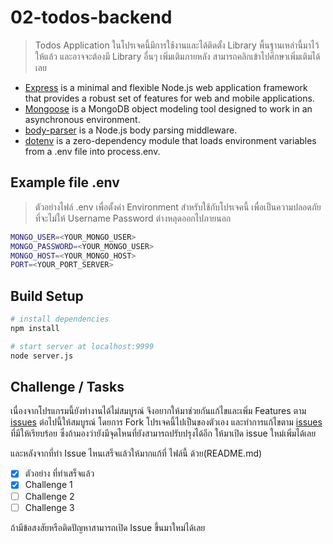 # 02-todos-backend

> Todos Application
ในโปรเจคนี้มีการใช้งานและได้ติดตั้ง Library พื้นฐานเหล่านี้มาไว้ให้แล้ว และอาจจะต้องมี Library อื่นๆ เพิ่มเติมภายหลัง สามารถคลิกเข้าไปศึกษาเพิ่มเติมได้เลย
* [Express](https://expressjs.com/) is a minimal and flexible Node.js web application framework that provides a robust set of features for web and mobile applications.
* [Mongoose](http://mongoosejs.com/) is a MongoDB object modeling tool designed to work in an asynchronous environment.
* [body-parser](https://github.com/expressjs/body-parser) is a Node.js body parsing middleware.
* [dotenv](https://github.com/motdotla/dotenv) is a zero-dependency module that loads environment variables from a .env file into process.env.

## Example file .env
>ตัวอย่างไฟล์ .env เพื่อตั้งค่า Environment สำหรับใช้กับโปรเจคนี้ เพื่อเป็นความปลอดภัยที่จะไม่ให้ Username Password ต่างหลุดออกไปภายนอก

```bash
MONGO_USER=<YOUR_MONGO_USER>
MONGO_PASSWORD=<YOUR_MONGO_USER>
MONGO_HOST=<YOUR_MONGO_HOST>
PORT=<YOUR_PORT_SERVER>
```

## Build Setup
```bash
# install dependencies
npm install

# start server at localhost:9999
node server.js
```

## Challenge / Tasks

เนื่องจากโปรแกรมนี้ยังทำงานได้ไม่สมบูรณ์ จึงอยากให้มาช่วยกันแก้ไขและเพิ่ม Features ตาม [issues](https://github.com/AdvWebDevelopment/02-todos-backend/issues) ต่อไปนี้ให้สมบูรณ์ โดยการ Fork โปรเจคนี้ไปเป็นของตัวเอง และทำการแก้ไขตาม [issues](https://github.com/AdvWebDevelopment/02-todos-backend/issues) ที่มีให้เรียบร้อย ซึ่งถ้ามองว่ายังมีจุดไหนที่ยังสามารถปรับปรุงได้อีก ให้มาเปิด issue ใหม่เพิ่มได้เลย

และหลังจากที่ทำ Issue ไหนเสร็จแล้วให้มากแก้ที่ ไฟล์นี้ ด้วย(README.md)

* [x] ตัวอย่าง ที่ทำเสร็จแล้ว
* [x] Challenge 1
* [ ] Challenge 2
* [ ] Challenge 3

ถ้ามีข้อสงสัยหรือติดปัญหาสามารถเปิด Issue ขึ้นมาใหม่ได้เลย
